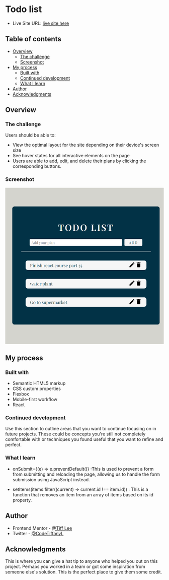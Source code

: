 # Todo list

- Live Site URL: [live site here](https://ephemeral-nasturtium-5f722b.netlify.app/)

## Table of contents

- [Overview](#overview)
  - [The challenge](#the-challenge)
  - [Screenshot](#screenshot)
- [My process](#my-process)
  - [Built with](#built-with)
  - [Continued development](#continued-development)
  - [What I learn](#What-I-learn)
- [Author](#author)
- [Acknowledgments](#acknowledgments)

## Overview

### The challenge

Users should be able to:

- View the optimal layout for the site depending on their device's screen size
- See hover states for all interactive elements on the page
- Users are able to add, edit, and delete their plans by clicking the corresponding buttons.

### Screenshot

![Desktop](./Screenshot.png)

## My process

### Built with

- Semantic HTML5 markup
- CSS custom properties
- Flexbox
- Mobile-first workflow
- React

### Continued development

Use this section to outline areas that you want to continue focusing on in future projects. These could be concepts you're still not completely comfortable with or techniques you found useful that you want to refine and perfect.

### What I learn

- onSubmit={(e) => e.preventDefault()} :This is used to prevent a form from submitting and reloading the page, allowing us to handle the form submission using JavaScript instead.

- setItems(items.filter((current) => current.id !== item.id)) : This is a function that removes an item from an array of items based on its id property.

## Author

- Frontend Mentor - [@Tiff Lee](https://www.frontendmentor.io/profile/tifflee7784)
- Twitter - [@CodeTiffanyL](https://twitter.com/CodeTiffanyL)

## Acknowledgments

This is where you can give a hat tip to anyone who helped you out on this project. Perhaps you worked in a team or got some inspiration from someone else's solution. This is the perfect place to give them some credit.
